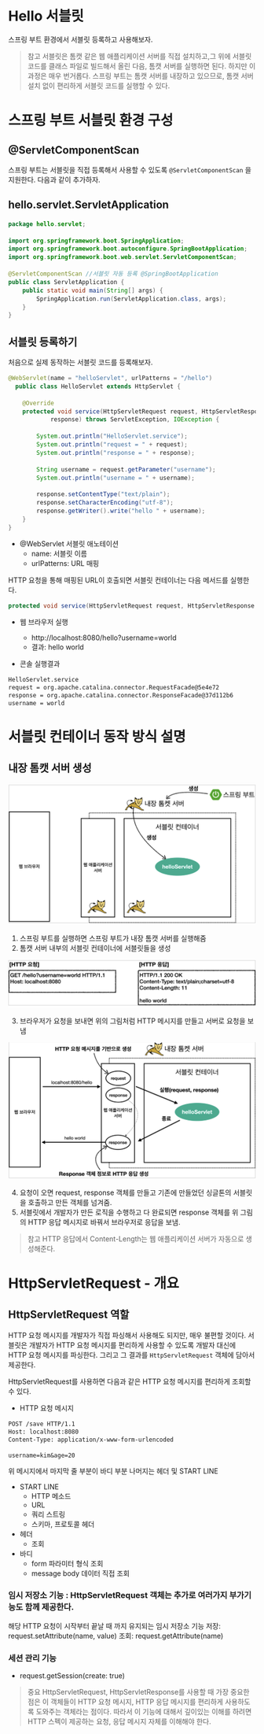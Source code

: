 # Hello 서블릿

스프링 부트 환경에서 서블릿 등록하고 사용해보자.

> 참고
> 서블릿은 톰캣 같은 웹 애플리케이션 서버를 직접 설치하고,그 위에 서블릿 코드를 클래스 파일로 빌드해서
올린 다음, 톰캣 서버를 실행하면 된다. 하지만 이 과정은 매우 번거롭다.
> 스프링 부트는 톰캣 서버를 내장하고 있으므로, 톰캣 서버 설치 없이 편리하게 서블릿 코드를 실행할 수
있다.

# 스프링 부트 서블릿 환경 구성

## @ServletComponentScan
스프링 부트는 서블릿을 직접 등록해서 사용할 수 있도록 `@ServletComponentScan` 을 지원한다. 다음과
같이 추가하자.

## hello.servlet.ServletApplication
```java
package hello.servlet;

import org.springframework.boot.SpringApplication;
import org.springframework.boot.autoconfigure.SpringBootApplication;
import org.springframework.boot.web.servlet.ServletComponentScan;

@ServletComponentScan //서블릿 자동 등록 @SpringBootApplication
public class ServletApplication {
    public static void main(String[] args) {
        SpringApplication.run(ServletApplication.class, args);
    }
}   
```

## 서블릿 등록하기

처음으로 실제 동작하는 서블릿 코드를 등록해보자.

```java
@WebServlet(name = "helloServlet", urlPatterns = "/hello")
  public class HelloServlet extends HttpServlet {
    
    @Override
    protected void service(HttpServletRequest request, HttpServletResponse
            response) throws ServletException, IOException {
        
        System.out.println("HelloServlet.service");
        System.out.println("request = " + request);
        System.out.println("response = " + response);
        
        String username = request.getParameter("username");
        System.out.println("username = " + username);
        
        response.setContentType("text/plain");
        response.setCharacterEncoding("utf-8");
        response.getWriter().write("hello " + username);
    }
}
```

* @WebServlet 서블릿 애노테이션
  * name: 서블릿 이름 
  * urlPatterns: URL 매핑
  
HTTP 요청을 통해 매핑된 URL이 호출되면 서블릿 컨테이너는 다음 메서드를 실행한다.
```java
protected void service(HttpServletRequest request, HttpServletResponse response)
```
  
* 웹 브라우저 실행
  * http://localhost:8080/hello?username=world
  * 결과: hello world 
  
* 콘솔 실행결과
```
HelloServlet.service
request = org.apache.catalina.connector.RequestFacade@5e4e72
response = org.apache.catalina.connector.ResponseFacade@37d112b6
username = world
```

# 서블릿 컨테이너 동작 방식 설명

## 내장 톰캣 서버 생성

<img src="img/서블릿-컨테이너-동작-방식-1.png">

1. 스프링 부트를 실행하면 스프링 부트가 내장 톰캣 서버를 실행해줌
2. 톰캣 서버 내부의 서블릿 컨테이너에 서블릿들을 생성

<img src="img/서블릿-컨테이너-동작-방식-2.png">

3. 브라우저가 요청을 보내면 위의 그림처럼 HTTP 메시지를 만들고 서버로 요청을 보냄

<img src="img/서블릿-컨테이너-동작-방식-3.png">

4. 요청이 오면 request, response 객체를 만들고 기존에 만들었던 싱글톤의 서블릿을 호출하고 만든 객체를 넘겨줌.
5. 서블릿에서 개발자가 만든 로직을 수행하고 다 완료되면 response 객체를 위 그림의 HTTP 응답 메시지로 바꿔서 브라우저로 응답을 보냄.

> 참고
> HTTP 응답에서 Content-Length는 웹 애플리케이션 서버가 자동으로 생성해준다.

# HttpServletRequest - 개요

## HttpServletRequest 역할
HTTP 요청 메시지를 개발자가 직접 파싱해서 사용해도 되지만, 매우 불편할 것이다. 
서블릿은 개발자가 HTTP 요청 메시지를 편리하게 사용할 수 있도록 개발자 대신에 HTTP 요청 메시지를 파싱한다. 
그리고 그 결과를 `HttpServletRequest` 객체에 담아서 제공한다.

HttpServletRequest를 사용하면 다음과 같은 HTTP 요청 메시지를 편리하게 조회할 수 있다.

* HTTP 요청 메시지
```
POST /save HTTP/1.1
Host: localhost:8080
Content-Type: application/x-www-form-urlencoded
  
username=kim&age=20
```

위 메시지에서 마지막 줄 부분이 바디 부분 나머지는 헤더 및 START LINE

* START LINE 
  * HTTP 메소드 
  * URL 
  * 쿼리 스트링 
  * 스키마, 프로토콜 헤더
* 헤더 
  * 조회 
* 바디
  * form 파라미터 형식 조회 
  * message body 데이터 직접 조회 


### 임시 저장소 기능 : HttpServletRequest 객체는 추가로 여러가지 부가기능도 함께 제공한다.
해당 HTTP 요청이 시작부터 끝날 때 까지 유지되는 임시 저장소 기능 저장: request.setAttribute(name, value)
조회: request.getAttribute(name)

### 세션 관리 기능
* request.getSession(create: true)

> 중요
> HttpServletRequest, HttpServletResponse를 사용할 때 가장 중요한 점은 이 객체들이 HTTP 요청 메시지, HTTP 응답 메시지를 편리하게 사용하도록 도와주는 객체라는 점이다.
> 따라서 이 기능에 대해서 깊이있는 이해를 하려면 HTTP 스펙이 제공하는 요청, 응답 메시지 자체를 이해해야 한다.